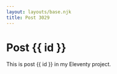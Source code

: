 ```yaml
---
layout: layouts/base.njk
title: Post 3029
---
```


# Post {{ id }}

This is post {{ id }} in my Eleventy project.
